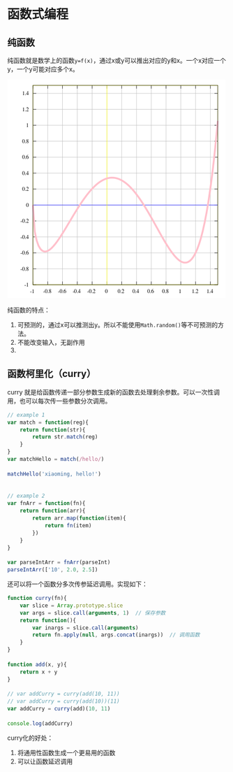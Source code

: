 # 函数式编程

## 纯函数

纯函数就是数学上的函数`y=f(x)`，通过x或y可以推出对应的y和x。一个x对应一个y，一个y可能对应多个x。

![](./imgs/fn_graph.png)

纯函数的特点：
1. 可预测的，通过x可以推测出y。所以不能使用`Math.random()`等不可预测的方法。
2. 不能改变输入，无副作用
3.

## 函数柯里化（curry）

curry 就是给函数传递一部分参数生成新的函数去处理剩余参数。可以一次性调用，也可以每次传一些参数分次调用。

```javascript
// example 1
var match = function(reg){
    return function(str){
        return str.match(reg)
    }
}
var matchHello = match(/hello/)

matchHello('xiaoming, hello!')


// example 2
var fnArr = function(fn){
    return function(arr){
        return arr.map(function(item){
            return fn(item)
        })
    }
}

var parseIntArr = fnArr(parseInt)
parseIntArr(['10', 2.0, 2.5])
```

还可以将一个函数分多次传参延迟调用。实现如下：

```javascript
function curry(fn){
    var slice = Array.prototype.slice
    var args = slice.call(arguments, 1)  // 保存参数
    return function(){
        var inargs = slice.call(arguments)
        return fn.apply(null, args.concat(inargs))  // 调用函数
    }
}

function add(x, y){
    return x + y
}

// var addCurry = curry(add(10, 11))
// var addCurry = curry(add(10))(11)
var addCurry = curry(add)(10, 11)

console.log(addCurry)
```

curry化的好处：
1. 将通用性函数生成一个更易用的函数
2. 可以让函数延迟调用

